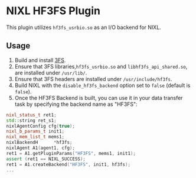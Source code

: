 # NIXL HF3FS Plugin

This plugin utilizes `hf3fs_usrbio.so` as an I/O backend for NIXL.

## Usage
1. Build and install [3FS](https://github.com/deepseek-ai/3FS/).
2. Ensure that 3FS libraries,`hf3fs_usrbio.so` and `libhf3fs_api_shared.so`, are installed under `/usr/lib/`.
3. Ensure that 3FS headers are installed under `/usr/include/hf3fs`.
4. Build NIXL with the `disable_hf3fs_backend` option set to `false` (default is `false`).
5. Once the HF3FS Backend is built, you can use it in your data transfer task by specifying the backend name as "HF3FS":

```cpp
nixl_status_t ret1;
std::string ret_s1;
nixlAgentConfig cfg(true);
nixl_b_params_t init1;
nixl_mem_list_t mems1;
nixlBackendH      *hf3fs;
nixlAgent A1(agent1, cfg);
ret1 = A1.getPluginParams("HF3FS", mems1, init1);
assert (ret1 == NIXL_SUCCESS);
ret1 = A1.createBackend("HF3FS", init1, hf3fs);
...
```

